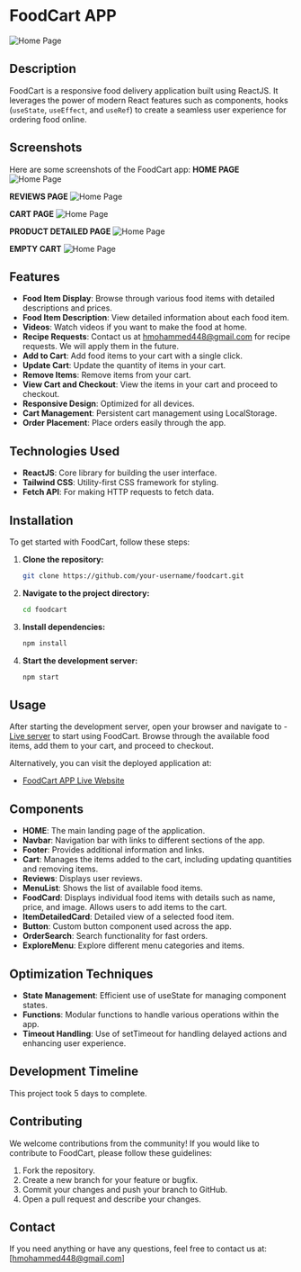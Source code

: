 # FoodCart APP

![Home Page](./src/assets/logoFoodCart.png)

## Description

FoodCart is a responsive food delivery application built using ReactJS. It leverages the power of modern React features such as components, hooks (`useState`, `useEffect`, and `useRef`) to create a seamless user experience for ordering food online.

## Screenshots

Here are some screenshots of the FoodCart app:
**HOME PAGE**
![Home Page](./src/assets/foodcartHome.png)

**REVIEWS PAGE**
![Home Page](./src/assets/reviews.png)

**CART PAGE**
![Home Page](./src/assets/cart.png)

**PRODUCT DETAILED PAGE**
![Home Page](./src/assets/productDetailedPage.png)

**EMPTY CART**
![Home Page](./src/assets/emptycart.png)

## Features

- **Food Item Display**: Browse through various food items with detailed descriptions and prices.
- **Food Item Description**: View detailed information about each food item.
- **Videos**: Watch videos if you want to make the food at home.
- **Recipe Requests**: Contact us at [hmohammed448@gmail.com](mailto:hmohammed448@gmail.com) for recipe requests. We will apply them in the future.
- **Add to Cart**: Add food items to your cart with a single click.
- **Update Cart**: Update the quantity of items in your cart.
- **Remove Items**: Remove items from your cart.
- **View Cart and Checkout**: View the items in your cart and proceed to checkout.
- **Responsive Design**: Optimized for all devices.
- **Cart Management**: Persistent cart management using LocalStorage.
- **Order Placement**: Place orders easily through the app.

## Technologies Used

- **ReactJS**: Core library for building the user interface.
- **Tailwind CSS**: Utility-first CSS framework for styling.
- **Fetch API**: For making HTTP requests to fetch data.

## Installation

To get started with FoodCart, follow these steps:

1. **Clone the repository:**
   ```bash
   git clone https://github.com/your-username/foodcart.git
   ```
2. **Navigate to the project directory:**
   ```bash
   cd foodcart
   ```
3. **Install dependencies:**
   ```bash
   npm install
   ```
4. **Start the development server:**
   ```bash
   npm start
   ```

## Usage

After starting the development server, open your browser and navigate to - [Live server](`http://localhost:5173`) to start using FoodCart. Browse through the available food items, add them to your cart, and proceed to checkout.

Alternatively, you can visit the deployed application at:

- [FoodCart APP Live Website](https://koof-git.vercel.app/)

## Components

- **HOME**: The main landing page of the application.
- **Navbar**: Navigation bar with links to different sections of the app.
- **Footer**: Provides additional information and links.
- **Cart**: Manages the items added to the cart, including updating quantities and removing items.
- **Reviews**: Displays user reviews.
- **MenuList**: Shows the list of available food items.
- **FoodCard**: Displays individual food items with details such as name, price, and image. Allows users to add items to the cart.
- **ItemDetailedCard**: Detailed view of a selected food item.
- **Button**: Custom button component used across the app.
- **OrderSearch**: Search functionality for fast orders.
- **ExploreMenu**: Explore different menu categories and items.

## Optimization Techniques

- **State Management**: Efficient use of useState for managing component states.
- **Functions**: Modular functions to handle various operations within the app.
- **Timeout Handling**: Use of setTimeout for handling delayed actions and enhancing user experience.

## Development Timeline

This project took 5 days to complete.

## Contributing

We welcome contributions from the community! If you would like to contribute to FoodCart, please follow these guidelines:

1. Fork the repository.
2. Create a new branch for your feature or bugfix.
3. Commit your changes and push your branch to GitHub.
4. Open a pull request and describe your changes.

## Contact

If you need anything or have any questions, feel free to contact us at: [hmohammed448@gmail.com]
